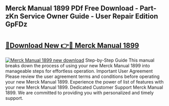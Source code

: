 ## Merck Manual 1899 PDf Free Download - Part-zKn Service Owner Guide - User Repair Edition GpFDz

# <h2><a href="http://cf24871.oget.top/?id=Merck+Manual+1899">🔗Download New 👉🔴 Merck Manual 1899</a></h2>

[![Merck Manual 1899 new download](https://i.imgur.com/5g1atiW.png)](http://cf24871.oget.top/?id=Merck+Manual+1899)
Step-by-Step Guide This manual breaks down the process of using your new Merck Manual 1899 into manageable steps for effortless operation. Important User Agreement Please review the user agreement terms and conditions before operating your new Merck Manual 1899. Experience the power of list of features with your new Merck Manual 1899. Dedicated Customer Support Merck Manual 1899. We are committed to providing you with personalized and timely support.
